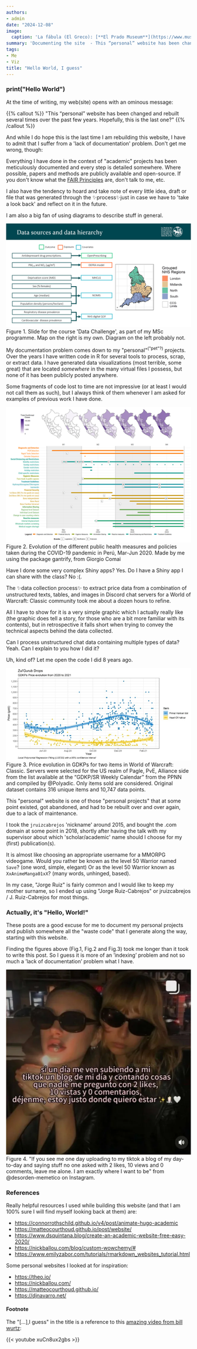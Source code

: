 ```yaml
---
authors:
- admin
date: "2024-12-08"
image:
  caption: 'La fábula (El Greco): [**El Prado Museum**](https://www.museodelprado.es/aprende/enciclopedia/voz/fabula-una-el-greco/2ffa1a48-8d05-4291-a9eb-d0f5e51e6081)'
summary: 'Documenting the site  - This “personal” website has been changed and rebuild several times over the past few years. Hopefully this is the last one?'
tags:
- Me
- Viz
title: "Hello World, I guess"
---
```


### print("Hello World")

At the time of writing, my web(site) opens with an ominous message:

{{% callout %}}
"This “personal” website has been changed and rebuilt several times over the past few years. Hopefully, this is the last one?"
{{% /callout %}}

And while I do hope this is the last time I am rebuilding this website, I have to admit that I suffer from a 'lack of documentation' problem. Don't get me wrong, though:

Everything I have done in the context of "academic" projects has been meticulously documented and every step is detailed somewhere. Where possible, papers and methods are publicly available and open-source. If you don't know what the [FAIR Principles](https://www.nature.com/articles/sdata201618) are, don't talk to me, etc.

I also have the tendency to hoard and take note of every little idea, draft or file that was generated through the ✨process✨just in case we have to 'take a look back' and reflect on it in the future.

I am also a big fan of using diagrams to describe stuff in general.

<img src="./methods_slide_lshtm.png" alt="Slide">
<figcaption>Figure 1. Slide for the course 'Data Challenge', as part of my MSc programme. Map on the right is my own. Diagram on the left probably not.</figcaption>

My documentation problem comes down to my "personal"<sup>("pet"?)</sup> projects. Over the years I have written code in R for several tools to process, scrap, or extract data. I have generated data visualizations (most terrible, some great) that are located *somewhere* in the many virtual files I possess, but none of it has been publicly posted anywhere.

Some fragments of code lost to time are not impressive (or at least I would not call them as such), but I always think of them whenever I am asked for examples of previous work I have done.

<img src="./map_covid_policy_peru.png" alt="COVID-19 Policy Map of Peru">
<figcaption>Figure 2. Evolution of the different public health measures and policies taken during the COVID-19 pandemic in Perú, Mar-Jun 2020. Made by me using the package gantrify, from Giorgio Comai </figcaption>

Have I done some very complex Shiny apps? Yes. Do I have a Shiny app I can share with the class? No :(.

The ✨data collection process✨ to extract price data from a combination of unstructured texts, tables, and images in Discord chat servers for a World of Warcraft: Classic community took me about a dozen hours to refine.

All I have to show for it is a very simple graphic which I actually really like (the graphic does tell a story, for those who are a bit more familiar with its contents), but in retrospective it falls short when trying to convey the technical aspects behind the data collected.

Can I process unstructured chat data containing multiple types of data? Yeah. Can I explain to you how I did it?

Uh, kind of? Let me open the code I did 8 years ago.

<img src="./trend_cost_gdkp_items.jpg" alt="WoW plot">
<figcaption>Figure 3. Price evolution in GDKPs for two items in World of Warcraft: Classic. Servers were selected for the US realm of Pagle, PvE, Alliance side from the list available at the “GDKP/SR Weekly Calendar” from the PPNN and compiled by @Polyadic. Only items sold are considered. Original dataset contains 316 unique items and 10,747 data points. </figcaption>

This "personal" website is one of those "personal projects" that at some point existed, got abandoned, and had to be rebuilt over and over again, due to a lack of maintenance.

I took the `jruizcabrejos` 'nickname' around 2015, and bought the .com domain at some point in 2018, shortly after having the talk with my supervisor about which 'scholar/academic' name should I choose for my (first) publication(s).

It is almost like choosing an appropriate username for a MMORPG videogame. Would you rather be known as the level 50 Warrior named `Save`? (one word, simple, elegant) Or as the level 50 Warrior known as `XxAnimeManga01xX`? (many words, unhinged, based).

In my case, "Jorge Ruiz" is fairly common and I would like to keep my mother surname, so I ended up using "Jorge Ruiz-Cabrejos" or jruizcabrejos / J. Ruiz-Cabrejos for most things.

### Actually, it's "Hello, World!"

These posts are a good excuse for me to document my personal projects and publish somewhere all the "waste code" that I generate along the way, starting with this website.

Finding the figures above (Fig.1, Fig.2 and Fig.3) took me longer than it took to write this post. So I guess it is more of an ’indexing’ problem and not so much a ’lack of documentation’ problem what I have.  

<img src="./meme_tiktok.png" alt="My brain rot">
<figcaption>Figure 4. "If you see me one day uploading to my tiktok a blog of my day-to-day and saying stuff no one asked with 2 likes, 10 views and 0 comments, leave me alone. I am exactly where I want to be" from @desorden-memetico on Instagram.</figcaption>

### References

Really helpful resources I used while building this website (and that I am 100% sure I will find myself looking back at them) are:

- https://connorrothschild.github.io/v4/post/animate-hugo-academic
- https://matteocourthoud.github.io/post/website/
- https://www.dsquintana.blog/create-an-academic-website-free-easy-2020/
- https://nickballou.com/blog/custom-wowchemy/#
- https://www.emilyzabor.com/tutorials/rmarkdown_websites_tutorial.html

Some personal websites I looked at for inspiration:

- https://theo.io/
- https://nickballou.com/
- https://matteocourthoud.github.io/
- https://djnavarro.net/

#### Footnote

The "[...],I guess" in the title is a reference to this [amazing video from bill wurtz](https://www.youtube.com/watch?v=xuCn8ux2gbs):

{{< youtube xuCn8ux2gbs >}}
